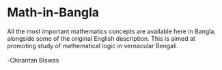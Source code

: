 # Math-in-Bangla
All the most important mathematics concepts are available here in Bangla, alongside some of the original English description. This is aimed at promoting study of mathematical logic in vernacular Bengali.
<br><br>
-Chirantan Biswas
